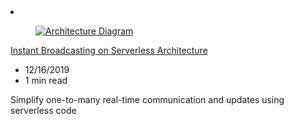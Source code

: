 <!-- This file is automatically generated by build/architectures/build_index.py. Any updates will be lost. -->

<!-- markdownlint-disable MD033 -->

<li class="grid-item item-column" data-categories="Media Developer Tools ">
<article class="card">
    <div class="card-header has-margin-bottom-none" aria-hidden="true">
        <figure class="image diagram has-height-175 has-overflow-hidden level">
            <a href="/azure/architecture/solution-ideas/articles/instant-broadcasting-on-serverless-architecture"><img src="/azure/architecture/browse/thumbs/instant-broadcasting-on-serverless-architecture.png" class="diagram" alt="Architecture Diagram" data-linktype="relative-path"></a>
        </figure>
    </div>
    <div class="card-content">
        <a class="card-content-title has-margin-top-none" href="/azure/architecture/solution-ideas/articles/instant-broadcasting-on-serverless-architecture">
            <p>Instant Broadcasting on Serverless Architecture</p>
        </a>
        <ul class="card-content-metadata">
            <li>12/16/2019</li>
            <li>1 min read</li>
        </ul>
        <p class="card-content-description">Simplify one-to-many real-time communication and updates using serverless code</p>
        <div class="bottom-to-top-fade is-hidden-mobile"></div>
    </div>
</article>
</li>
